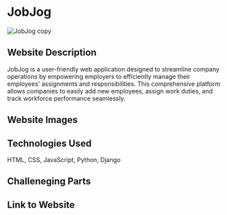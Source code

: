 # JobJog
![JobJog copy](https://github.com/sarahganz/JobJog/assets/134661556/e591a010-1876-45ee-919c-253dc099e925)


## Website Description
JobJog is a user-friendly web application designed to streamline company operations by empowering employers to efficiently manage their employees' assignments and responsibilities. This comprehensive platform allows companies to easily add new employees, assign work duties, and track workforce performance seamlessly.

## Website Images


## Technologies Used
HTML, CSS, JavaScript, Python, Django


## Challeneging Parts


## Link to Website


